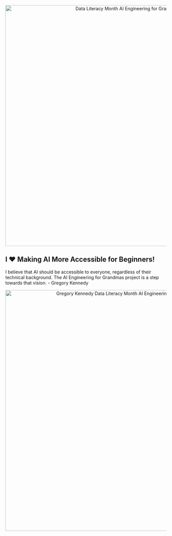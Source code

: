 
<p align="center">
  <img src="https://github.com/user-attachments/assets/e679422b-770d-4ef9-8db3-14940681b58f" alt="Data Literacy Month AI Engineering for Grandmas" width="750">
</p>


## I ❤️ Making AI More Accessible for Beginners! 
I believe that AI should be accessible to everyone, regardless of their technical background.  The AI Engineering for Grandmas project is a step towards that vision. - Gregory Kennedy


<p align="center">
  <img src="https://github.com/user-attachments/assets/ff2f2168-e350-4ff8-9891-4994676a19a5" alt="Gregory Kennedy Data Literacy Month AI Engineering for Grandmas" width="750">
</p>


<!---
aiengineeringforgrandmas/aiengineeringforgrandmas is a ✨ special ✨ repository because its `README.md` (this file) appears on your GitHub profile.
You can click the Preview link to take a look at your changes.
--->


